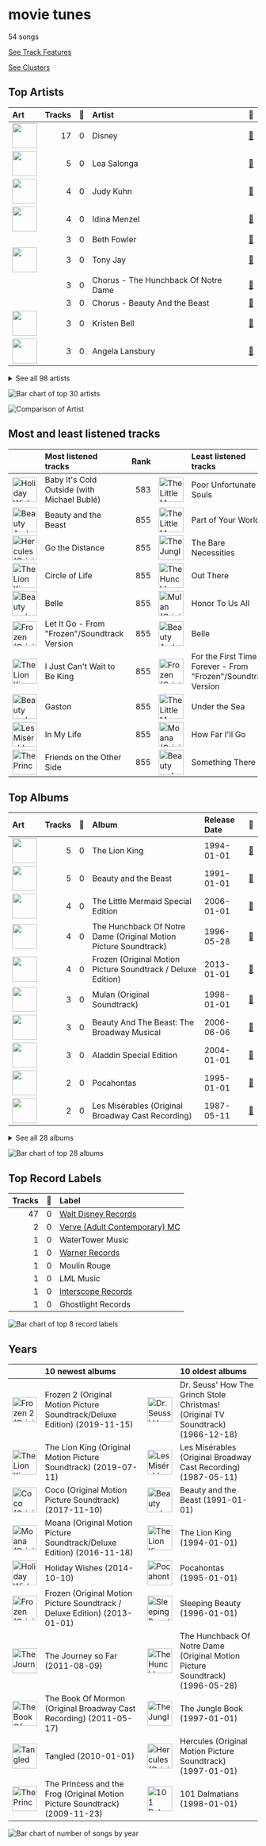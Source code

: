 # movie tunes

54 songs

[See Track Features](audio_features.md)

[See Clusters](clusters/overview.md)

## Top Artists

| Art | Tracks | 💚 | Artist | 🔗 |
|:---|---:|---:|:---|:---|
| <img src="https://i.scdn.co/image/ab6761610000e5ebc698d53b77db34027b00f853" alt="" width="50" /> | 17 | 0 | Disney | [🔗](https://open.spotify.com/artist/3xvaSlT4xsyk6lY1ESOspO) |
| <img src="https://i.scdn.co/image/191d9c926a51e6d0abc49b7416689b52a2662efc" alt="" width="50" /> | 5 | 0 | Lea Salonga | [🔗](https://open.spotify.com/artist/1GlMjIezcLwV3OFlX0uXOv) |
| <img src="https://i.scdn.co/image/ab67616d0000b2736b59fdeebe247885983d6dcf" alt="" width="50" /> | 4 | 0 | Judy Kuhn | [🔗](https://open.spotify.com/artist/7tHd518aPjJYUgyv9bidBz) |
| <img src="https://i.scdn.co/image/ab6761610000e5eb163f66fedf73f7d1759cea61" alt="" width="50" /> | 4 | 0 | Idina Menzel | [🔗](https://open.spotify.com/artist/73Np75Wv2tju61Eo9Zw4IR) |
| | 3 | 0 | Beth Fowler | [🔗](https://open.spotify.com/artist/7KNW6OwcA260MsaEtnvhxV) |
| <img src="https://i.scdn.co/image/ab67616d0000b27314dd049936f9d42787c8128d" alt="" width="50" /> | 3 | 0 | Tony Jay | [🔗](https://open.spotify.com/artist/5qQpn0ZokyamZjyKtkKUYD) |
| | 3 | 0 | Chorus - The Hunchback Of Notre Dame | [🔗](https://open.spotify.com/artist/5oHSxqr1uDloCbJJPNBd6T) |
| | 3 | 0 | Chorus - Beauty And the Beast | [🔗](https://open.spotify.com/artist/3kWWBtNzJFtKA222gZz39d) |
| <img src="https://i.scdn.co/image/4696b636f6be50265a1226814629eea4ed48a8e6" alt="" width="50" /> | 3 | 0 | Kristen Bell | [🔗](https://open.spotify.com/artist/2kHxkdiKCSnHMkhIgFBZaI) |
| <img src="https://i.scdn.co/image/ab67616d0000b273a6d80e2ed079cf1183ade19a" alt="" width="50" /> | 3 | 0 | Angela Lansbury | [🔗](https://open.spotify.com/artist/0LtVJXnPR8msCJiE2DjHxy) |


<details>
<summary>See all 98 artists</summary>

| Art | Tracks | 💚 | Artist | 🔗 |
|:---|---:|---:|:---|:---|
| <img src="https://i.scdn.co/image/04b70356aa016a0b99be4b7402c8637e923cee93" alt="" width="50" /> | 2 | 0 | Paige O'Hara | [🔗](https://open.spotify.com/artist/7oavKrnYbTZPAPq7zCuipM) |
| <img src="https://i.scdn.co/image/ab67616d0000b2739771c14cdfd747a598b1c213" alt="" width="50" /> | 2 | 0 | Susan Egan | [🔗](https://open.spotify.com/artist/7CckquWatDQSr3PFKkjM8M) |
| | 2 | 0 | Samuel E. Wright | [🔗](https://open.spotify.com/artist/6Id8rcDNyBXPcgKQVfQ8rX) |
| <img src="https://i.scdn.co/image/ab6761610000e5eb21f0cc7dc3f69be76f6f7c11" alt="" width="50" /> | 2 | 0 | Joseph Williams | [🔗](https://open.spotify.com/artist/5xk0kRuXn1zToTHpHAqpui) |
| <img src="https://i.scdn.co/image/ab67616d0000b27317f613f05ec89836d8c4ad0c" alt="" width="50" /> | 2 | 0 | Jerry Orbach | [🔗](https://open.spotify.com/artist/5i2OpmeVKsmViqoETxuOvO) |
| <img src="https://i.scdn.co/image/ab67616d0000b2730cc79e7adefed420553e65fe" alt="" width="50" /> | 2 | 0 | Jason Weaver | [🔗](https://open.spotify.com/artist/5UdPkKWd8YNR5xGcmqH9QJ) |
| | 2 | 0 | Tom Hulce | [🔗](https://open.spotify.com/artist/4wd5K3s3ekf0czSh2qGjTD) |
| <img src="https://i.scdn.co/image/ab67616d0000b273a22b3c7eefefd14e57cc068b" alt="" width="50" /> | 2 | 0 | Brad Kane | [🔗](https://open.spotify.com/artist/3dAzSJ9lQnJSq5Z0OgDBep) |
| <img src="https://i.scdn.co/image/ab67616d0000b273d0c7dc63c51d6b24862592e9" alt="" width="50" /> | 2 | 0 | Richard White | [🔗](https://open.spotify.com/artist/0jWqALm6pl5CHj5N0eO68G) |
| | 2 | 0 | Ernie Sabella | [🔗](https://open.spotify.com/artist/0RH6EMxqfzCEB7QCSKQ4xr) |
| <img src="https://i.scdn.co/image/ab67616d0000b273ce1fc502ac6683d5d36e3f20" alt="" width="50" /> | 2 | 0 | Nathan Lane | [🔗](https://open.spotify.com/artist/0P0do9GwiSgweSF6Ui3mrv) |
| <img src="https://i.scdn.co/image/ab67616d0000b2737e167cbf34879564304ed076" alt="" width="50" /> | 2 | 0 | David Ogden Stiers | [🔗](https://open.spotify.com/artist/0N0dbr5s2y20PAo2cDAeVP) |
| <img src="https://i.scdn.co/image/ab6772690000c46c4165ef3e7669f249706b8999" alt="" width="50" /> | 1 | 0 | Sally Dworsky | [🔗](https://open.spotify.com/artist/7vK6xoR5zT4DypEu0blUku) |
| <img src="https://i.scdn.co/image/ab67616d0000b2732fa17f03805db6002c7715b3" alt="" width="50" /> | 1 | 0 | Verna Felton | [🔗](https://open.spotify.com/artist/7aU90hxXexP47nEeMee6xM) |
| | 1 | 0 | Billy Bletcher | [🔗](https://open.spotify.com/artist/7MCVs8C2nykvXVyTyrUoVd) |
| <img src="https://i.scdn.co/image/ab6742d3000053b74c8f506beaaca8e2a4c8f255" alt="" width="50" /> | 1 | 0 | Harvey Fierstein | [🔗](https://open.spotify.com/artist/7G6zawIBBtDX1WvuT97Ei9) |
| <img src="https://i.scdn.co/image/ab6761610000e5eb1a2beebe9dc1435cf5118f0b" alt="" width="50" /> | 1 | 0 | Vaneese Thomas | [🔗](https://open.spotify.com/artist/79cmm0PKrLWIrqp80GpJtK) |
| <img src="https://i.scdn.co/image/ab67616d0000b27371ae0c6c06eee99c706924f1" alt="" width="50" /> | 1 | 0 | Laura Williams | [🔗](https://open.spotify.com/artist/6wIj7GdxBjFtw6ySpzazwo) |
| | 1 | 0 | Agatha Lee Monn | [🔗](https://open.spotify.com/artist/6kHu5ICQRBZdsAHjAjQlmp) |
| <img src="https://i.scdn.co/image/f18d69d006ccd5bce40592da9c8b244ed5814070" alt="" width="50" /> | 1 | 0 | Jeremy Irons | [🔗](https://open.spotify.com/artist/6QRb3jE2lCfMU1iUuVQMaV) |
| <img src="https://i.scdn.co/image/f372f0bc303e9ebbcc49227f256428d52961ab9f" alt="" width="50" /> | 1 | 0 | Carmen Twillie | [🔗](https://open.spotify.com/artist/6O3ZB5Cz5CNT3wQWouKcNJ) |
| <img src="https://i.scdn.co/image/ab67616d0000b273f0864dea3c557afdb250248b" alt="" width="50" /> | 1 | 0 | Paul Kandel | [🔗](https://open.spotify.com/artist/6M3XR163Q68THc9IFMwfAH) |
| <img src="https://i.scdn.co/image/c70b45b55261e4a201300931f11f5988a9c34478" alt="" width="50" /> | 1 | 0 | Cheech Marin | [🔗](https://open.spotify.com/artist/68TP2Pr8i7dvyFHU0p748r) |
| <img src="https://i.scdn.co/image/ab67616d0000b273e7fec29c8ce38bd57ca100ba" alt="" width="50" /> | 1 | 0 | Bruce Adler | [🔗](https://open.spotify.com/artist/66oKiXdIQP7MwN0gPUY0FD) |
| | 1 | 0 | Roz Ryan | [🔗](https://open.spotify.com/artist/66mvEj9XSF89tUj87Y3HDu) |
| | 1 | 0 | Burke Moses | [🔗](https://open.spotify.com/artist/64BC8AWWTaiOhej6ZYAXzv) |
| <img src="https://i.scdn.co/image/ab6761610000e5ebb464513265be8765dddc19bb" alt="" width="50" /> | 1 | 0 | Frances Ruffelle | [🔗](https://open.spotify.com/artist/5uSeMCBhe3DiROdFrwaXkw) |
| | 1 | 0 | Terrence Mann | [🔗](https://open.spotify.com/artist/5uBIsYz9WatgoViLG6pVj2) |
| <img src="https://i.scdn.co/image/b7cb8a2d95ba2ca94fc0e133611b5b680014c52e" alt="" width="50" /> | 1 | 0 | Auli'i Cravalho | [🔗](https://open.spotify.com/artist/5mnS9jJdKQQcRSqFu5YPVe) |
| <img src="https://i.scdn.co/image/ab67616d0000b273af3b56ff58ed402be417316b" alt="" width="50" /> | 1 | 0 | Rowan Atkinson | [🔗](https://open.spotify.com/artist/5U4QDnlOlmZx9MHV45EoDE) |
| <img src="https://i.scdn.co/image/ab67616d0000b27382dd1ed154ee983c5af04e74" alt="" width="50" /> | 1 | 0 | Lillias White | [🔗](https://open.spotify.com/artist/5TKKPpY9zr2qrz3JM3Vawq) |
| | 1 | 0 | Katie Lopez | [🔗](https://open.spotify.com/artist/5Kkhk21siwbW3BfZUwpykJ) |
| <img src="https://i.scdn.co/image/41c63be4487e9b02f319fa25dc89524bbc83c1b3" alt="" width="50" /> | 1 | 0 | Alessandro Safina | [🔗](https://open.spotify.com/artist/5ITJs06INM9JWxK5hROEj3) |
| <img src="https://i.scdn.co/image/ab67616d0000b2733179327b8f6c31d3791bbc26" alt="" width="50" /> | 1 | 0 | Thurl Ravenscroft | [🔗](https://open.spotify.com/artist/5Gejwv3xz2DpLcxVpMD6hL) |
| | 1 | 0 | Donna Murphy | [🔗](https://open.spotify.com/artist/5BuTOT6mPoNZ5EmaPheBI9) |
| | 1 | 0 | Jesse Corti | [🔗](https://open.spotify.com/artist/53vhGhGRoi9ARM7kr3jrz5) |
| | 1 | 0 | Kristle Edwards | [🔗](https://open.spotify.com/artist/4y5d67UxD0QON2vRZOjXZ6) |
| | 1 | 0 | Roger Bart | [🔗](https://open.spotify.com/artist/4sZw3BLoQ9SniX4mcoh80b) |
| <img src="https://i.scdn.co/image/ab6761610000e5eb583a4cf451be21040cfaa0a4" alt="" width="50" /> | 1 | 0 | Jodi Benson | [🔗](https://open.spotify.com/artist/4mmMtabvFCKA6HfmVmitNH) |
| <img src="https://i.scdn.co/image/8342768be08c1c9bf4af1d4584a103bcb3042704" alt="" width="50" /> | 1 | 0 | Colm Wilkinson | [🔗](https://open.spotify.com/artist/4hKV8PcRBaHZqBJjSn8OJE) |
| <img src="https://i.scdn.co/image/ab67616d0000b2736ec69d695b47b6c9016dbb7a" alt="" width="50" /> | 1 | 0 | Josh Gad | [🔗](https://open.spotify.com/artist/4dSQICBjdUIp5iK6RRU2bY) |
| | 1 | 0 | Heath Lamberts | [🔗](https://open.spotify.com/artist/4YYb7AZfDDAmEHSdNCtQfL) |
| | 1 | 0 | Pinto Colvig | [🔗](https://open.spotify.com/artist/4X8LTt7CXvrqzfS4G4ONUX) |
| | 1 | 0 | Chorus - Mulan | [🔗](https://open.spotify.com/artist/4KpdqBDU2C5gB3vhdojuqA) |
| <img src="https://i.scdn.co/image/ab67616d0000b2731d1df30dba74b61672934440" alt="" width="50" /> | 1 | 0 | Ilene Woods | [🔗](https://open.spotify.com/artist/4DovRSplr3yJIeE3r0RtHj) |
| <img src="https://i.scdn.co/image/ab6761610000e5ebbf591218adebbf576d52e665" alt="" width="50" /> | 1 | 0 | Santino Fontana | [🔗](https://open.spotify.com/artist/47NluEnhJda2gsnjuvcoob) |
| <img src="https://i.scdn.co/image/ab67616d0000b27386b673ff5c044df4c63248d2" alt="" width="50" /> | 1 | 0 | Bruce Reitherman | [🔗](https://open.spotify.com/artist/43HPW60tz4BMYMRnmXMagJ) |
| | 1 | 0 | LaChanze | [🔗](https://open.spotify.com/artist/3zT7dcLl9wbSXsVh3VQx3A) |
| | 1 | 0 | Jerry Tondo | [🔗](https://open.spotify.com/artist/3wUpOiaLjwAZNregbC7CxO) |
| <img src="https://i.scdn.co/image/ab6761610000e5eb2707a2fe54769871232016e2" alt="" width="50" /> | 1 | 0 | Shahadi Wright Joseph | [🔗](https://open.spotify.com/artist/3qBrg0c1loxePyWQxp6F75) |
| | 1 | 0 | Mice Chorus | [🔗](https://open.spotify.com/artist/3gcnVAcMBdtYbril7EqBz6) |
| <img src="https://i.scdn.co/image/ab6761610000e5eb5dcabf363571181dba3ecf66" alt="" width="50" /> | 1 | 0 | Matthew Wilder | [🔗](https://open.spotify.com/artist/3bmFPbLMiLxtR9tFrTcKcP) |
| <img src="https://i.scdn.co/image/ab67616d0000b2730716ee3afeb1b43476782864" alt="" width="50" /> | 1 | 0 | Bill Lee | [🔗](https://open.spotify.com/artist/3UcnwnNwP6egaBs7DAgRdJ) |
| <img src="https://i.scdn.co/image/ab6761610000e5eb4dc932abd84f977a7bd80d42" alt="" width="50" /> | 1 | 0 | Robby Benson | [🔗](https://open.spotify.com/artist/3QcGV278a6mmLRTOK29WBP) |
| <img src="https://i.scdn.co/image/ab6761610000e5ebe68295308bfd008cedf0f2c1" alt="" width="50" /> | 1 | 0 | Jim Cummings | [🔗](https://open.spotify.com/artist/3OIPwMAZipDCLQwHmxS5EG) |
| | 1 | 0 | Cheryl Freeman | [🔗](https://open.spotify.com/artist/3E0MPcbZSjfJ1HsnJKXkqd) |
| | 1 | 0 | Broadway Cast of Beauty and the Beast | [🔗](https://open.spotify.com/artist/31gtcs2n8ILyd09TvlSwJt) |
| <img src="https://i.scdn.co/image/ab67616d0000b2731291125842111c1f421b0e88" alt="" width="50" /> | 1 | 0 | David Bryant | [🔗](https://open.spotify.com/artist/2yPfp367ZwywK1lbGg00b8) |
| <img src="https://i.scdn.co/image/ab6761610000e5ebb7045f5664fcd729c905e90f" alt="" width="50" /> | 1 | 0 | JD McCrary | [🔗](https://open.spotify.com/artist/2wrxoZjEVKfJZhxCiqK0ju) |
| | 1 | 0 | Chorus - Hercules | [🔗](https://open.spotify.com/artist/2pLvZNFSNqj5ggB8cPK7ki) |
| <img src="https://i.scdn.co/image/038078d1e58100273d291941ce8ef965a62a70c6" alt="" width="50" /> | 1 | 0 | Marni Nixon | [🔗](https://open.spotify.com/artist/2Npf96k0QoY8YYwqnELDmQ) |
| <img src="https://i.scdn.co/image/ab67616d0000b273f519e1fce8f9cba0a9d9bd87" alt="" width="50" /> | 1 | 0 | Phil Harris | [🔗](https://open.spotify.com/artist/2ISMfPtVzHc9jDDVPUEHDa) |
| | 1 | 0 | Heidi Mollenhauer | [🔗](https://open.spotify.com/artist/2FmXrymxv6kNBnA66HpoPt) |
| <img src="https://i.scdn.co/image/ab6761610000e5eb37e09cf7d04a5230616d3bfe" alt="" width="50" /> | 1 | 0 | Kenny Raskin | [🔗](https://open.spotify.com/artist/28OYna1pjzLUp2TrXnkK6p) |
| <img src="https://i.scdn.co/image/5c8cbb56c2544be64d900236ac53c937a1ed2305" alt="" width="50" /> | 1 | 0 | Tawatha Agee | [🔗](https://open.spotify.com/artist/26j9y8Rq679tININ1Mt4ZV) |
| | 1 | 0 | Bill Shirley | [🔗](https://open.spotify.com/artist/259T26oxdhM7losfoXOXOl) |
| <img src="https://i.scdn.co/image/ab67616d0000b273ce08b21547da1ec0024240fe" alt="" width="50" /> | 1 | 0 | Mary Costa | [🔗](https://open.spotify.com/artist/1qeo0u3hwxCBcYsn3a4kyo) |
| | 1 | 0 | Libertad García Fonzi | [🔗](https://open.spotify.com/artist/1jQ4JIz6HwngSsLWnzgPxA) |
| | 1 | 0 | Chorus - Sleeping Beauty | [🔗](https://open.spotify.com/artist/1c4ltuRXEIo20Y9UOPxiA0) |
| | 1 | 0 | Whoopi Goldberg | [🔗](https://open.spotify.com/artist/1ZsoHNxHMKTgliJcxSRlb5) |
| <img src="https://i.scdn.co/image/ab6761610000e5ebeefc6f13cec94fe613a6c1c8" alt="" width="50" /> | 1 | 0 | AURORA | [🔗](https://open.spotify.com/artist/1WgXqy2Dd70QQOU7Ay074N) |
| <img src="https://i.scdn.co/image/ab67616d0000b27379157283898948a867d98344" alt="" width="50" /> | 1 | 0 | Boris Karloff | [🔗](https://open.spotify.com/artist/1W9sjfsJp3TqWFgvScMZdG) |
| | 1 | 0 | Keith David | [🔗](https://open.spotify.com/artist/1LPgqTHt7RmHwYtS9KQTMY) |
| <img src="https://i.scdn.co/image/ab6761610000e5ebef8cf61fea4923d2bde68200" alt="" width="50" /> | 1 | 0 | [Michael Bublé](../../artists/michael_bublé/overview.md) | [🔗](https://open.spotify.com/artist/1GxkXlMwML1oSg5eLPiAz3) |
| | 1 | 0 | Sarah Solie Shannon | [🔗](https://open.spotify.com/artist/1A2F6sucjT7YDTJtVtB9Oz) |
| <img src="https://i.scdn.co/image/4f4b7d3b7f76e3c57d3004ba0d99368cdb7e3276" alt="" width="50" /> | 1 | 0 | Ewan McGregor | [🔗](https://open.spotify.com/artist/105Paee9vmV5rfLSG652e1) |
| <img src="https://i.scdn.co/image/ab6761610000e5ebcc494ba98eadd560b5001226" alt="" width="50" /> | 1 | 0 | Lebo M. | [🔗](https://open.spotify.com/artist/0zp9qNDSeYi3QEodhcKAAA) |
| | 1 | 0 | Dorothy Compton | [🔗](https://open.spotify.com/artist/0humNRtJZUnSFh10d8Vnou) |
| <img src="https://i.scdn.co/image/ab67616d0000b27305d0d8ec1b50e468268e1a54" alt="" width="50" /> | 1 | 0 | Pat Carroll | [🔗](https://open.spotify.com/artist/0Yy9u86cq66Se2pB9fYaiW) |
| | 1 | 0 | Linda Talcott | [🔗](https://open.spotify.com/artist/0XmsLZGAfaW5GvksORVlXJ) |
| | 1 | 0 | Gary Beach | [🔗](https://open.spotify.com/artist/0OckhIDFyA68SQXxyefMcH) |
| <img src="https://i.scdn.co/image/ab6761610000e5eb747ae6e10c5cffd0087b91bf" alt="" width="50" /> | 1 | 0 | John Oliver | [🔗](https://open.spotify.com/artist/0J5AcRTl5C6aBnxCxZKpf3) |
| | 1 | 0 | Gabriella Flores | [🔗](https://open.spotify.com/artist/0IFKI1ya1XM9LGVktNS2cS) |
| | 1 | 0 | Paige Price | [🔗](https://open.spotify.com/artist/0GzTqQj6pGeI2iW6cA0uSR) |
| <img src="https://i.scdn.co/image/ab67616d0000b2735a16c41cdbae8f1c935ab958" alt="" width="50" /> | 1 | 0 | Andrew Rannells | [🔗](https://open.spotify.com/artist/0GxSAKOw8AV0JsEQ0HYY4b) |
| <img src="https://i.scdn.co/image/ab67616d0000b27306c7cbbc587798a01ae1b1ae" alt="" width="50" /> | 1 | 0 | Gael Garcia Bernal | [🔗](https://open.spotify.com/artist/09oR0uKhqwScsKa2eUK97p) |
| | 1 | 0 | Mary Moder | [🔗](https://open.spotify.com/artist/00ud2vhOOcbrUyGGYPSTYh) |
| <img src="https://i.scdn.co/image/ab67616d0000b27337a6fc2dd0202e4a271c0b80" alt="" width="50" /> | 1 | 0 | James Hong | [🔗](https://open.spotify.com/artist/00erTY7OuCOdNTN36srPNN) |

</details>


![Bar chart of top 30 artists](../../images/genres/movie_tunes/artists.png)

![Comparison of Artist](../../images/genres/movie_tunes/artists_comparison.png)
## Most and least listened tracks
| ​ | Most listened tracks | Rank | ​​ | Least listened tracks | Rank |
|:---|:---|---:|:---|:---|---:|
| <img src="https://i.scdn.co/image/ab67616d0000b273b942e9ff43d692b700328ecc" alt="Holiday Wishes" width="50" /> | Baby It's Cold Outside (with Michael Bublé) | 583 | <img src="https://i.scdn.co/image/ab67616d0000b27327bc049f5d573b73e4cc96ef" alt="The Little Mermaid Special Edition" width="50" /> | Poor Unfortunate Souls | 855 |
| <img src="https://i.scdn.co/image/ab67616d0000b27362a9c9725e25d64134f25707" alt="Beauty And The Beast: The Broadway Musical" width="50" /> | Beauty and the Beast | 855 | <img src="https://i.scdn.co/image/ab67616d0000b27327bc049f5d573b73e4cc96ef" alt="The Little Mermaid Special Edition" width="50" /> | Part of Your World | 855 |
| <img src="https://i.scdn.co/image/ab67616d0000b273f6a713be4f418307ab7ffaf4" alt="Hercules (Original Motion Picture Soundtrack)" width="50" /> | Go the Distance | 855 | <img src="https://i.scdn.co/image/ab67616d0000b273d897c1143b832479966b407d" alt="The Jungle Book" width="50" /> | The Bare Necessities | 855 |
| <img src="https://i.scdn.co/image/ab67616d0000b273660aadbda2da6b1c2dd3d1a5" alt="The Lion King" width="50" /> | Circle of Life | 855 | <img src="https://i.scdn.co/image/ab67616d0000b273a45790b93f47d427a2aefa9d" alt="The Hunchback Of Notre Dame (Original Motion Picture Soundtrack)" width="50" /> | Out There | 855 |
| <img src="https://i.scdn.co/image/ab67616d0000b2732bf585fa65e5608b365f4909" alt="Beauty and the Beast" width="50" /> | Belle | 855 | <img src="https://i.scdn.co/image/ab67616d0000b27388781d268ea3b5a35518eecc" alt="Mulan (Original Soundtrack)" width="50" /> | Honor To Us All | 855 |
| <img src="https://i.scdn.co/image/ab67616d0000b273a985e1e7c6b095da213eaa7c" alt="Frozen (Original Motion Picture Soundtrack / Deluxe Edition)" width="50" /> | Let It Go - From "Frozen"/Soundtrack Version | 855 | <img src="https://i.scdn.co/image/ab67616d0000b27362a9c9725e25d64134f25707" alt="Beauty And The Beast: The Broadway Musical" width="50" /> | Belle | 855 |
| <img src="https://i.scdn.co/image/ab67616d0000b273660aadbda2da6b1c2dd3d1a5" alt="The Lion King" width="50" /> | I Just Can't Wait to Be King | 855 | <img src="https://i.scdn.co/image/ab67616d0000b273a985e1e7c6b095da213eaa7c" alt="Frozen (Original Motion Picture Soundtrack / Deluxe Edition)" width="50" /> | For the First Time in Forever - From "Frozen"/Soundtrack Version | 855 |
| <img src="https://i.scdn.co/image/ab67616d0000b2732bf585fa65e5608b365f4909" alt="Beauty and the Beast" width="50" /> | Gaston | 855 | <img src="https://i.scdn.co/image/ab67616d0000b27327bc049f5d573b73e4cc96ef" alt="The Little Mermaid Special Edition" width="50" /> | Under the Sea | 855 |
| <img src="https://i.scdn.co/image/ab67616d0000b27311213770e112f78d4075b61f" alt="Les Misérables (Original Broadway Cast Recording)" width="50" /> | In My Life | 855 | <img src="https://i.scdn.co/image/ab67616d0000b2733505183cc0e24d2f7560174a" alt="Moana (Original Motion Picture Soundtrack/Deluxe Edition)" width="50" /> | How Far I'll Go | 855 |
| <img src="https://i.scdn.co/image/ab67616d0000b273d5758ffb1632e086776cf14d" alt="The Princess and the Frog (Original Motion Picture Soundtrack)" width="50" /> | Friends on the Other Side | 855 | <img src="https://i.scdn.co/image/ab67616d0000b2732bf585fa65e5608b365f4909" alt="Beauty and the Beast" width="50" /> | Something There | 855 |

## Top Albums

| Art | Tracks | 💚 | Album | Release Date | 🔗 |
|:---|---:|---:|:---|:---|:---|
| <img src="https://i.scdn.co/image/ab67616d0000b273660aadbda2da6b1c2dd3d1a5" alt="" width="50" /> | 5 | 0 | The Lion King | 1994-01-01 | [🔗](https://open.spotify.com/album/3YA5DdB3wSz4pdfEXoMyRd) |
| <img src="https://i.scdn.co/image/ab67616d0000b2732bf585fa65e5608b365f4909" alt="" width="50" /> | 5 | 0 | Beauty and the Beast | 1991-01-01 | [🔗](https://open.spotify.com/album/3O5p9VNddbwvqWTdYKEqV5) |
| <img src="https://i.scdn.co/image/ab67616d0000b27327bc049f5d573b73e4cc96ef" alt="" width="50" /> | 4 | 0 | The Little Mermaid Special Edition | 2006-01-01 | [🔗](https://open.spotify.com/album/4aAwvCRNJIqiUGVEjieWv6) |
| <img src="https://i.scdn.co/image/ab67616d0000b273a45790b93f47d427a2aefa9d" alt="" width="50" /> | 4 | 0 | The Hunchback Of Notre Dame (Original Motion Picture Soundtrack) | 1996-05-28 | [🔗](https://open.spotify.com/album/7btQeUDTIIfnh2iCQ8Pfhq) |
| <img src="https://i.scdn.co/image/ab67616d0000b273a985e1e7c6b095da213eaa7c" alt="" width="50" /> | 4 | 0 | Frozen (Original Motion Picture Soundtrack / Deluxe Edition) | 2013-01-01 | [🔗](https://open.spotify.com/album/7lZs5r4oQV2nutddffLrg0) |
| <img src="https://i.scdn.co/image/ab67616d0000b27388781d268ea3b5a35518eecc" alt="" width="50" /> | 3 | 0 | Mulan (Original Soundtrack) | 1998-01-01 | [🔗](https://open.spotify.com/album/3Ohs7Jo6GM6mydUOL0m5aC) |
| <img src="https://i.scdn.co/image/ab67616d0000b27362a9c9725e25d64134f25707" alt="" width="50" /> | 3 | 0 | Beauty And The Beast: The Broadway Musical | 2006-06-06 | [🔗](https://open.spotify.com/album/3Pzoe4ffuNsxdgTHGaFJmo) |
| <img src="https://i.scdn.co/image/ab67616d0000b2734a4b92dcf7a5c51cc4f7424c" alt="" width="50" /> | 3 | 0 | Aladdin Special Edition | 2004-01-01 | [🔗](https://open.spotify.com/album/7bt2aty3lUo6Q1Ud8pthRz) |
| <img src="https://i.scdn.co/image/ab67616d0000b273281dfd7af2ee99a124404623" alt="" width="50" /> | 2 | 0 | Pocahontas | 1995-01-01 | [🔗](https://open.spotify.com/album/7L6kEZVkWh7OEI71b1JHZd) |
| <img src="https://i.scdn.co/image/ab67616d0000b27311213770e112f78d4075b61f" alt="" width="50" /> | 2 | 0 | Les Misérables (Original Broadway Cast Recording) | 1987-05-11 | [🔗](https://open.spotify.com/album/3jbKDx0zB1QoJQTw8i1AvD) |


<details>
<summary>See all 28 albums</summary>

| Art | Tracks | 💚 | Album | Release Date | 🔗 |
|:---|---:|---:|:---|:---|:---|
| <img src="https://i.scdn.co/image/ab67616d0000b273f6a713be4f418307ab7ffaf4" alt="" width="50" /> | 2 | 0 | Hercules (Original Motion Picture Soundtrack) | 1997-01-01 | [🔗](https://open.spotify.com/album/1wbY6VUchNsZLaDi22eD3J) |
| <img src="https://i.scdn.co/image/ab67616d0000b273d5758ffb1632e086776cf14d" alt="" width="50" /> | 1 | 0 | The Princess and the Frog (Original Motion Picture Soundtrack) | 2009-11-23 | [🔗](https://open.spotify.com/album/0CcL28OkH89kjgKpNZC8sW) |
| <img src="https://i.scdn.co/image/ab67616d0000b2736eb04fff9fd19fd8f65b86e1" alt="" width="50" /> | 1 | 0 | The Lion King (Original Motion Picture Soundtrack) | 2019-07-11 | [🔗](https://open.spotify.com/album/7e8y48Z2fkJNGBOKSECCeS) |
| <img src="https://i.scdn.co/image/ab67616d0000b273d897c1143b832479966b407d" alt="" width="50" /> | 1 | 0 | The Jungle Book | 1997-01-01 | [🔗](https://open.spotify.com/album/7zdZNXoapFcOW663zgLdOE) |
| <img src="https://i.scdn.co/image/ab67616d0000b273dda924a83894bc750e69845a" alt="" width="50" /> | 1 | 0 | The Journey so Far | 2011-08-09 | [🔗](https://open.spotify.com/album/3zr8JDmixklHY1sOURyfoK) |
| <img src="https://i.scdn.co/image/ab67616d0000b273d9cd8917de31257e2ac920a9" alt="" width="50" /> | 1 | 0 | The Book Of Mormon (Original Broadway Cast Recording) | 2011-05-17 | [🔗](https://open.spotify.com/album/5yauUuXppqUj2ulor38hvI) |
| <img src="https://i.scdn.co/image/ab67616d0000b273597905f8f46dfc60f5a6d11f" alt="" width="50" /> | 1 | 0 | Tangled | 2010-01-01 | [🔗](https://open.spotify.com/album/1l0aFrH24oPrQSqGtfeFyE) |
| <img src="https://i.scdn.co/image/ab67616d0000b2732a8b6ce34511614c9373f423" alt="" width="50" /> | 1 | 0 | Songs and Story: Cinderella | 2009-01-01 | [🔗](https://open.spotify.com/album/1d4rBfCtXPqkphzbvjokLa) |
| <img src="https://i.scdn.co/image/ab67616d0000b2739a1b229fe1a132abf9599362" alt="" width="50" /> | 1 | 0 | Sleeping Beauty | 1996-01-01 | [🔗](https://open.spotify.com/album/3U3I9TY7on88tPvM1guh54) |
| <img src="https://i.scdn.co/image/ab67616d0000b273687e8a165b272440a68a480f" alt="" width="50" /> | 1 | 0 | Moulin Rouge | 2001-01-01 | [🔗](https://open.spotify.com/album/1Kg7AyuyIMTfD6geg9VghI) |
| <img src="https://i.scdn.co/image/ab67616d0000b2733505183cc0e24d2f7560174a" alt="" width="50" /> | 1 | 0 | Moana (Original Motion Picture Soundtrack/Deluxe Edition) | 2016-11-18 | [🔗](https://open.spotify.com/album/6pZj4nvx6lV3ulIK3BSjvs) |
| <img src="https://i.scdn.co/image/ab67616d0000b273b942e9ff43d692b700328ecc" alt="" width="50" /> | 1 | 0 | Holiday Wishes | 2014-10-10 | [🔗](https://open.spotify.com/album/0EGX5qfw6VEPOMoCUFJFHl) |
| <img src="https://i.scdn.co/image/ab67616d0000b2735929af1edd645142df679910" alt="" width="50" /> | 1 | 0 | Frozen 2 (Original Motion Picture Soundtrack/Deluxe Edition) | 2019-11-15 | [🔗](https://open.spotify.com/album/4M07HWIlZr7zoXoxDHR5mz) |
| <img src="https://i.scdn.co/image/ab67616d0000b27379157283898948a867d98344" alt="" width="50" /> | 1 | 0 | Dr. Seuss' How The Grinch Stole Christmas! (Original TV Soundtrack) | 1966-12-18 | [🔗](https://open.spotify.com/album/6P62c1CkC8iNejWXQGegDQ) |
| <img src="https://i.scdn.co/image/ab67616d0000b273ea64ccdfa35a32dddeaec8fc" alt="" width="50" /> | 1 | 0 | Disney's Greatest Vol. 3 | 2002-08-20 | [🔗](https://open.spotify.com/album/6UuNvv5UFJG5bQkYzQIarh) |
| <img src="https://i.scdn.co/image/ab67616d0000b2731f062b7159e8f230120512bf" alt="" width="50" /> | 1 | 0 | Coco (Original Motion Picture Soundtrack) | 2017-11-10 | [🔗](https://open.spotify.com/album/7nMexBA71PdwPnfqS5Yji5) |
| <img src="https://i.scdn.co/image/ab67616d0000b2736b4d7353d778b84853751cda" alt="" width="50" /> | 1 | 0 | Cinderella Special Edition (Original Motion Picture Soundtrack/Japanese Version) | 2005-10-19 | [🔗](https://open.spotify.com/album/3QAxBLpXRLVMh1dRtuQa0q) |
| <img src="https://i.scdn.co/image/ab67616d0000b2739734b880ec5742822e49db80" alt="" width="50" /> | 1 | 0 | 101 Dalmatians | 1998-01-01 | [🔗](https://open.spotify.com/album/6hcQqEfqHDkQZl1bdgr4Vr) |

</details>


![Bar chart of top 28 albums](../../images/genres/movie_tunes/albums.png)

## Top Record Labels

| Tracks | 💚 | Label |
|---:|---:|:---|
| 47 | 0 | [Walt Disney Records](../../labels/walt_disney_records/overview.md) |
| 2 | 0 | [Verve (Adult Contemporary) MC](../../labels/verve_(adult_contemporary)_mc/overview.md) |
| 1 | 0 | WaterTower Music |
| 1 | 0 | [Warner Records](../../labels/warner_records/overview.md) |
| 1 | 0 | Moulin Rouge |
| 1 | 0 | LML Music |
| 1 | 0 | [Interscope Records](../../labels/interscope_records/overview.md) |
| 1 | 0 | Ghostlight Records |

![Bar chart of top 8 record labels](../../images/genres/movie_tunes/labels.png)

## Years

| ​ | 10 newest albums | ​​ | 10 oldest albums |
|:---|:---|:---|:---|
| <img src="https://i.scdn.co/image/ab67616d0000b2735929af1edd645142df679910" alt="Frozen 2 (Original Motion Picture Soundtrack/Deluxe Edition)" width="50" /> | Frozen 2 (Original Motion Picture Soundtrack/Deluxe Edition) (2019-11-15) | <img src="https://i.scdn.co/image/ab67616d0000b27379157283898948a867d98344" alt="Dr. Seuss&#x27; How The Grinch Stole Christmas! (Original TV Soundtrack)" width="50" /> | Dr. Seuss' How The Grinch Stole Christmas! (Original TV Soundtrack) (1966-12-18) |
| <img src="https://i.scdn.co/image/ab67616d0000b2736eb04fff9fd19fd8f65b86e1" alt="The Lion King (Original Motion Picture Soundtrack)" width="50" /> | The Lion King (Original Motion Picture Soundtrack) (2019-07-11) | <img src="https://i.scdn.co/image/ab67616d0000b27311213770e112f78d4075b61f" alt="Les Misérables (Original Broadway Cast Recording)" width="50" /> | Les Misérables (Original Broadway Cast Recording) (1987-05-11) |
| <img src="https://i.scdn.co/image/ab67616d0000b2731f062b7159e8f230120512bf" alt="Coco (Original Motion Picture Soundtrack)" width="50" /> | Coco (Original Motion Picture Soundtrack) (2017-11-10) | <img src="https://i.scdn.co/image/ab67616d0000b2732bf585fa65e5608b365f4909" alt="Beauty and the Beast" width="50" /> | Beauty and the Beast (1991-01-01) |
| <img src="https://i.scdn.co/image/ab67616d0000b2733505183cc0e24d2f7560174a" alt="Moana (Original Motion Picture Soundtrack/Deluxe Edition)" width="50" /> | Moana (Original Motion Picture Soundtrack/Deluxe Edition) (2016-11-18) | <img src="https://i.scdn.co/image/ab67616d0000b273660aadbda2da6b1c2dd3d1a5" alt="The Lion King" width="50" /> | The Lion King (1994-01-01) |
| <img src="https://i.scdn.co/image/ab67616d0000b273b942e9ff43d692b700328ecc" alt="Holiday Wishes" width="50" /> | Holiday Wishes (2014-10-10) | <img src="https://i.scdn.co/image/ab67616d0000b273281dfd7af2ee99a124404623" alt="Pocahontas" width="50" /> | Pocahontas (1995-01-01) |
| <img src="https://i.scdn.co/image/ab67616d0000b273a985e1e7c6b095da213eaa7c" alt="Frozen (Original Motion Picture Soundtrack / Deluxe Edition)" width="50" /> | Frozen (Original Motion Picture Soundtrack / Deluxe Edition) (2013-01-01) | <img src="https://i.scdn.co/image/ab67616d0000b2739a1b229fe1a132abf9599362" alt="Sleeping Beauty" width="50" /> | Sleeping Beauty (1996-01-01) |
| <img src="https://i.scdn.co/image/ab67616d0000b273dda924a83894bc750e69845a" alt="The Journey so Far" width="50" /> | The Journey so Far (2011-08-09) | <img src="https://i.scdn.co/image/ab67616d0000b273a45790b93f47d427a2aefa9d" alt="The Hunchback Of Notre Dame (Original Motion Picture Soundtrack)" width="50" /> | The Hunchback Of Notre Dame (Original Motion Picture Soundtrack) (1996-05-28) |
| <img src="https://i.scdn.co/image/ab67616d0000b273d9cd8917de31257e2ac920a9" alt="The Book Of Mormon (Original Broadway Cast Recording)" width="50" /> | The Book Of Mormon (Original Broadway Cast Recording) (2011-05-17) | <img src="https://i.scdn.co/image/ab67616d0000b273d897c1143b832479966b407d" alt="The Jungle Book" width="50" /> | The Jungle Book (1997-01-01) |
| <img src="https://i.scdn.co/image/ab67616d0000b273597905f8f46dfc60f5a6d11f" alt="Tangled" width="50" /> | Tangled (2010-01-01) | <img src="https://i.scdn.co/image/ab67616d0000b273f6a713be4f418307ab7ffaf4" alt="Hercules (Original Motion Picture Soundtrack)" width="50" /> | Hercules (Original Motion Picture Soundtrack) (1997-01-01) |
| <img src="https://i.scdn.co/image/ab67616d0000b273d5758ffb1632e086776cf14d" alt="The Princess and the Frog (Original Motion Picture Soundtrack)" width="50" /> | The Princess and the Frog (Original Motion Picture Soundtrack) (2009-11-23) | <img src="https://i.scdn.co/image/ab67616d0000b2739734b880ec5742822e49db80" alt="101 Dalmatians" width="50" /> | 101 Dalmatians (1998-01-01) |

![Bar chart of number of songs by year](../../images/genres/movie_tunes/years.png)